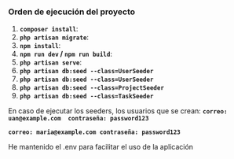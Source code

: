 
### Orden de ejecución del proyecto

1. **`composer install`**: 
2. **`php artisan migrate`**: 
3. **`npm install`**: 
4. **`npm run dev` / `npm run build`**: 
5. **`php artisan serve`**: 
6. **`php artisan db:seed --class=UserSeeder`**
7. **`php artisan db:seed --class=UserSeeder`**
8. **`php artisan db:seed --class=ProjectSeeder`**
9. **`php artisan db:seed --class=TaskSeeder`**

En caso de ejecutar los seeders, los usuarios que se crean: 
**`correo: uan@example.com  contraseña: password123`**

**`correo: maria@example.com contraseña: password123`**

He mantenido el .env para facilitar el uso de la aplicación
